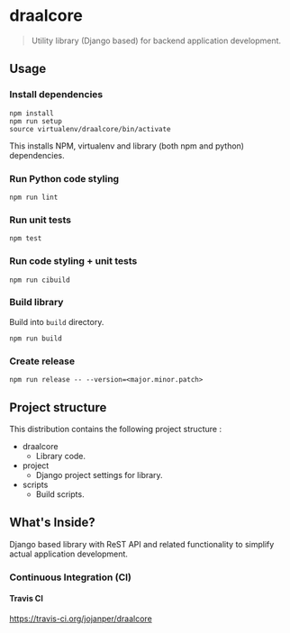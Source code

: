 # draalcore
> Utility library (Django based) for backend application development.

## Usage

### Install dependencies
```
npm install
npm run setup
source virtualenv/draalcore/bin/activate
```

This installs NPM, virtualenv and library (both npm and python) dependencies.

### Run Python code styling
```
npm run lint
```

### Run unit tests
```
npm test
```

### Run code styling + unit tests
```
npm run cibuild
```

### Build library
Build into `build` directory.
```
npm run build
```

### Create release
```
npm run release -- --version=<major.minor.patch>
```

## Project structure
This distribution contains the following project structure :

* draalcore
    * Library code.
* project
    * Django project settings for library.
* scripts
    * Build scripts.

## What's Inside?

Django based library with ReST API and related functionality to simplify actual application development.

### Continuous Integration (CI)

#### Travis CI
https://travis-ci.org/jojanper/draalcore
